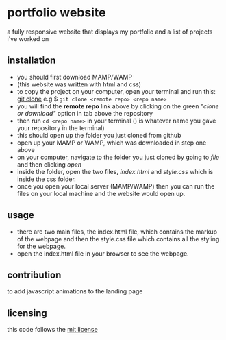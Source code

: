 # portfolio website
a fully responsive website that displays my portfolio and a list of projects i've worked on

## installation
* you should first download MAMP/WAMP
* (this website was written with html and css)
* to copy the project on your computer, open your terminal and run this: [git clone](https://github.com/afope/portfolio.git) e.g $ `git clone <remote repo> <repo name>`
* you will find the **remote repo** link above by clicking on the green *"clone or download"* option in tab above the repository
* then run `cd <repo name>` in your terminal ()*<repo name>* is whatever name you gave your repository in the terminal)
* this should open up the folder you just cloned from github
* open up your MAMP or WAMP, which was downloaded in step one above
* on your computer, navigate to the folder you just cloned by going to *file* and then clicking *open*
* inside the folder, open the two files, *index.html* and *style.css* which is inside the css folder.  
* once you open your local server (MAMP/WAMP) then you can run the files on your local machine and the website would open up.  

## usage
* there are two main files, the index.html file, which contains the markup of the webpage and then the style.css file which contains all the styling for the webpage.
* open the index.html file in your browser to see the webpage.

## contribution
to add javascript animations to the landing page 

## licensing
this code follows the [mit license](https://github.com/angular/angular.js/blob/master/LICENSE)
